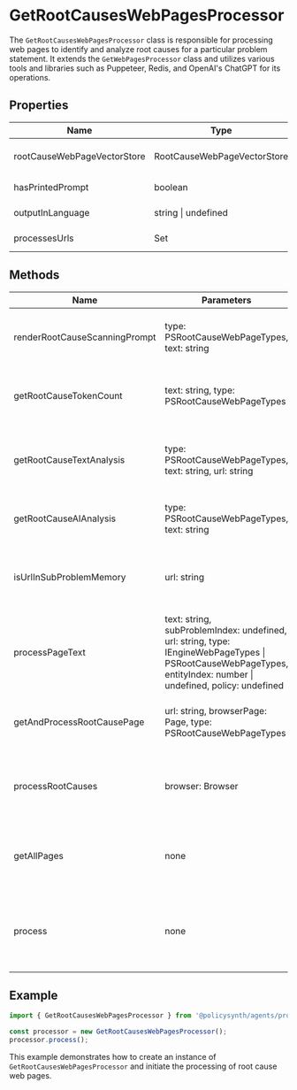 # GetRootCausesWebPagesProcessor

The `GetRootCausesWebPagesProcessor` class is responsible for processing web pages to identify and analyze root causes for a particular problem statement. It extends the `GetWebPagesProcessor` class and utilizes various tools and libraries such as Puppeteer, Redis, and OpenAI's ChatGPT for its operations.

## Properties

| Name                        | Type                              | Description                                                                 |
|-----------------------------|-----------------------------------|-----------------------------------------------------------------------------|
| rootCauseWebPageVectorStore | RootCauseWebPageVectorStore       | Instance of the RootCauseWebPageVectorStore for storing root cause vectors. |
| hasPrintedPrompt            | boolean                           | Flag to check if the prompt has been printed.                               |
| outputInLanguage            | string \| undefined               | Language in which the output should be generated.                           |
| processesUrls               | Set<string>                       | Set of URLs that have been processed.                                       |

## Methods

| Name                          | Parameters                                                                 | Return Type                              | Description                                                                                       |
|-------------------------------|----------------------------------------------------------------------------|------------------------------------------|---------------------------------------------------------------------------------------------------|
| renderRootCauseScanningPrompt | type: PSRootCauseWebPageTypes, text: string                                | (SystemMessage \| HumanMessage)[]        | Renders the prompt for root cause scanning.                                                       |
| getRootCauseTokenCount        | text: string, type: PSRootCauseWebPageTypes                                | Promise<{ totalTokenCount: number; promptTokenCount: any; }> | Gets the token count for the root cause text analysis.                                            |
| getRootCauseTextAnalysis      | type: PSRootCauseWebPageTypes, text: string, url: string                   | Promise<PSRootCauseRawWebPageData \| PSRefinedRootCause[]> | Analyzes the root cause text and returns the analysis results.                                    |
| getRootCauseAIAnalysis        | type: PSRootCauseWebPageTypes, text: string                                | Promise<PSRefinedRootCause[]>            | Gets the AI analysis for the root cause text.                                                     |
| isUrlInSubProblemMemory       | url: string                                                               | boolean                                  | Checks if the URL is already in the sub-problem memory.                                           |
| processPageText               | text: string, subProblemIndex: undefined, url: string, type: IEngineWebPageTypes \| PSRootCauseWebPageTypes, entityIndex: number \| undefined, policy: undefined | Promise<void>                              | Processes the text of a web page for root cause analysis.                                         |
| getAndProcessRootCausePage    | url: string, browserPage: Page, type: PSRootCauseWebPageTypes              | Promise<boolean>                         | Gets and processes a root cause page.                                                             |
| processRootCauses             | browser: Browser                                                          | Promise<void>                            | Processes the root causes using the browser instance.                                             |
| getAllPages                   | none                                                                      | Promise<void>                            | Gets and processes all pages for root cause analysis.                                             |
| process                       | none                                                                      | Promise<void>                            | Main process method to initiate the root cause web pages processing.                              |

## Example

```typescript
import { GetRootCausesWebPagesProcessor } from '@policysynth/agents/problems/web/getRootCausesWebPages.js';

const processor = new GetRootCausesWebPagesProcessor();
processor.process();
```

This example demonstrates how to create an instance of `GetRootCausesWebPagesProcessor` and initiate the processing of root cause web pages.